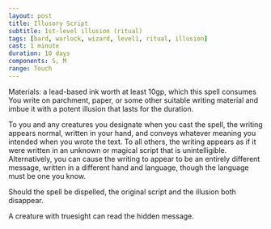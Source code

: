 ```yaml
---
layout: post
title: Illusory Script
subtitle: 1st-level illusion (ritual)
tags: [bard, warlock, wizard, level1, ritual, illusion]
cast: 1 minute
duration: 10 days
components: S, M
range: Touch
---
```

Materials: a lead-based ink worth at least 10gp, which this spell consumes
You write on parchment, paper, or some other suitable writing material and imbue it with a potent illusion that lasts for the duration.

To you and any creatures you designate when you cast the spell, the writing appears normal, written in your hand, and conveys whatever meaning you intended when you wrote the text. To all others, the writing appears as if it were written in an unknown or magical script that is unintelligible. Alternatively, you can cause the writing to appear to be an entirely different message, written in a different hand and language, though the language must be one you know.

Should the spell be dispelled, the original script and the illusion both disappear.

A creature with truesight can read the hidden message.